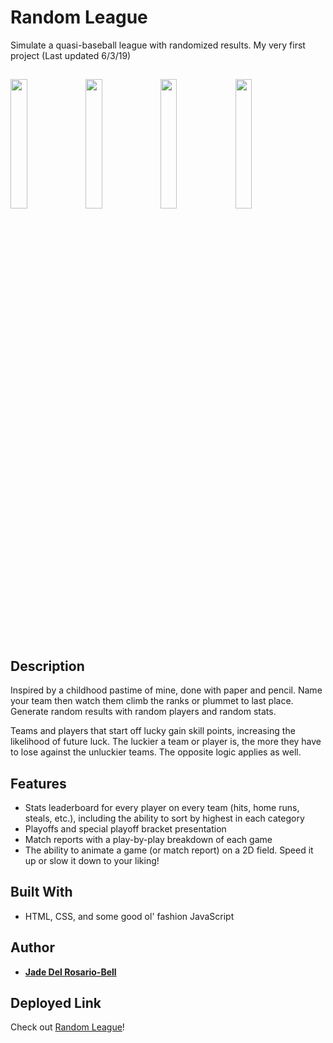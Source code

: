 # Random League
Simulate a quasi-baseball league with randomized results. My very first project (Last updated 6/3/19)

## 

<img src="https://user-images.githubusercontent.com/60476965/107173401-b4d78980-6995-11eb-8458-acfcd13a86bc.png" width="23%"></img> <img src="https://user-images.githubusercontent.com/60476965/107173403-b608b680-6995-11eb-8e40-504629a8d3ba.png" width="23%"></img> <img src="https://user-images.githubusercontent.com/60476965/107173399-b3a65c80-6995-11eb-9a1e-0e0fe7df8c13.png" width="23%"></img> <img src="https://user-images.githubusercontent.com/60476965/107173763-9920b300-6996-11eb-8f5e-680a58ee042f.png" width="23%"></img> 


## Description

Inspired by a childhood pastime of mine, done with paper and pencil. Name your team then watch them climb the ranks or plummet to last place. Generate random results with random players and random stats. 

Teams and players that start off lucky gain skill points, increasing the likelihood of future luck. The luckier a team or player is, the more they have to lose against the unluckier teams. The opposite logic applies as well. 

## Features

* Stats leaderboard for every player on every team (hits, home runs, steals, etc.), including the ability to sort by highest in each category
* Playoffs and special playoff bracket presentation
* Match reports with a play-by-play breakdown of each game 
* The ability to animate a game (or match report) on a 2D field. Speed it up or slow it down to your liking!

## Built With

* HTML, CSS, and some good ol' fashion JavaScript

## Author

* **[Jade Del Rosario-Bell](https://github.com/jadedrb/)**


## Deployed Link 

Check out [Random League](https://jadedrb.github.io/random-league/)!



